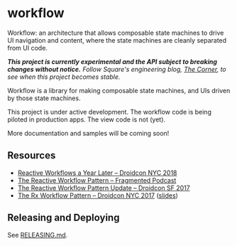 # workflow

Workflow: an architecture that allows composable state machines to drive UI navigation and content, where the state machines are cleanly separated from UI code.

_**This project is currently experimental and the API subject to breaking changes without notice.**
Follow Square's engineering blog, [The Corner](https://medium.com/square-corner-blog), to see when this project becomes stable._

Workflow is a library for making composable state machines, and UIs driven by those state machines.

This project is under active development. The workflow code is being piloted in production apps. The view code is not (yet).

More documentation and samples will be coming soon!

## Resources


* [Reactive Workflows a Year Later – Droidcon NYC 2018](https://www.youtube.com/watch?v=cw9ZF9-ilac)
* [The Reactive Workflow Pattern – Fragmented Podcast](https://www.youtube.com/watch?v=mUBXgYnT7w0)
* [The Reactive Workflow Pattern Update – Droidcon SF 2017](https://www.youtube.com/watch?v=mvBVkU2mCF4)
* [The Rx Workflow Pattern – Droidcon NYC 2017](https://www.youtube.com/watch?v=KjoMnsc2lPo) ([slides](https://speakerdeck.com/rjrjr/reactive-workflows))

## Releasing and Deploying

See [RELEASING.md](RELEASING.md).
